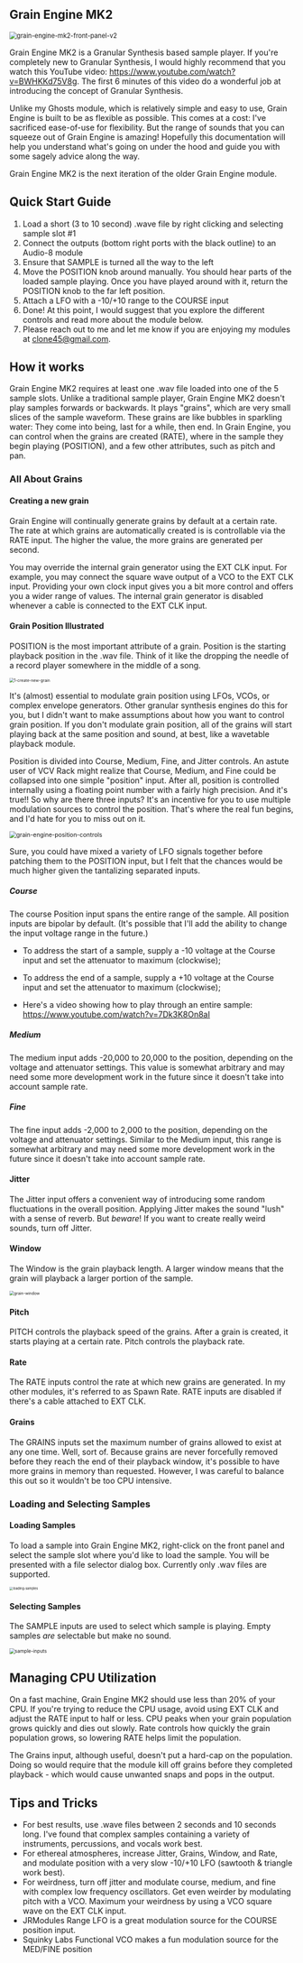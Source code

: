 ## Grain Engine MK2

<img src="C:\Code\voxglitch\docs\images\grain-engine-mk2\grain-engine-mk2-front-panel-v2.png" alt="grain-engine-mk2-front-panel-v2" style="zoom:80%;" />

Grain Engine MK2 is a Granular Synthesis based sample player.  If you're completely new to Granular Synthesis, I would highly recommend that you watch this YouTube video: https://www.youtube.com/watch?v=BWHKKd75V8g.  The first 6 minutes of this video do a wonderful job at introducing the concept of Granular Synthesis.

Unlike my Ghosts module, which is relatively simple and easy to use, Grain Engine is built to be as flexible as possible.  This comes at a cost:  I've sacrificed ease-of-use for flexibility.  But the range of sounds that you can squeeze out of Grain Engine is amazing!  Hopefully this documentation will help you understand what's going on under the hood and guide you with some sagely advice along the way.

Grain Engine MK2 is the next iteration of the older Grain Engine module.

## Quick Start Guide

1. Load a short (3 to 10 second) .wave file by right clicking and selecting sample slot #1
2. Connect the outputs (bottom right ports with the black outline) to an Audio-8 module
3. Ensure that SAMPLE is turned all the way to the left
4. Move the POSITION knob around manually.  You should hear parts of the loaded sample playing.  Once you have played around with it, return the POSITION knob to the far left position.
5. Attach a LFO with a -10/+10 range to the COURSE input
6. Done!  At this point, I would suggest that you explore the different controls and read more about the module below.
7. Please reach out to me and let me know if you are enjoying my modules at clone45@gmail.com. 



## How it works

Grain Engine MK2 requires at least one .wav file loaded into one of the 5 sample slots.  Unlike a traditional sample player, Grain Engine MK2 doesn't play samples forwards or backwards.  It plays "grains", which are very small slices of the sample waveform.  These grains are like bubbles in sparkling water:  They come into being, last for a while, then end.  In Grain Engine, you can control when the grains are created (RATE), where in the sample they begin playing (POSITION), and a few other attributes, such as pitch and pan. 

### All About Grains

#### Creating a new grain

Grain Engine will continually generate grains by default at a certain rate.  The rate at which grains are automatically created is is controllable via the RATE input.  The higher the value, the more grains are generated per second.

You may override the internal grain generator using the EXT CLK input.  For example, you may connect the square wave output of a VCO to the EXT CLK input.  Providing your own clock input gives you a bit more control and offers you a wider range of values.  The internal grain generator is disabled whenever a cable is connected to the EXT CLK input.

#### Grain Position Illustrated

POSITION is the most important attribute of a grain.  Position is the starting playback position in the .wav file.  Think of it like the dropping the needle of a record player somewhere in the middle of a song.

<img src="C:\Code\voxglitch\docs\images\grain-engine-mk2\1-create-new-grain.png" alt="1-create-new-grain" style="zoom:50%;" />

It's (almost) essential to modulate grain position using LFOs, VCOs, or complex envelope generators.  Other granular synthesis engines do this for you, but I didn't want to make assumptions about how you want to control grain position.  If you don't modulate grain position, all of the grains will start playing back at the same position and sound, at best, like a wavetable playback module.

Position is divided into Course, Medium, Fine, and Jitter controls.  An astute user of VCV Rack might realize that Course, Medium, and Fine could be collapsed into one simple "position" input.  After all, position is controlled internally using a floating point number with a fairly high precision.  And it's true!!  So why are there three inputs?  It's an incentive for you to use multiple modulation sources to control the position.  That's where the real fun begins, and I'd hate for you to miss out on it.

<img src="C:\Code\voxglitch\docs\images\grain-engine-mk2\grain-engine-position-controls.png" alt="grain-engine-position-controls" style="zoom:75%;" />

Sure, you could have mixed a variety of LFO signals together before patching them to the POSITION input, but I felt that the chances would be much higher given the tantalizing separated inputs.  

##### Course

The course Position input spans the entire range of the sample.   All position inputs are bipolar by default.  (It's possible that I'll add the ability to change the input voltage range in the future.)

* To address the start of a sample, supply a -10 voltage at the Course input and set the attenuator to maximum (clockwise);

* To address the end of a sample,  supply a +10 voltage at the Course input and set the attenuator to maximum (clockwise);
* Here's a video showing how to play through an entire sample: https://www.youtube.com/watch?v=7Dk3K8On8aI

##### Medium

The medium input adds -20,000 to 20,000 to the position, depending on the voltage and attenuator settings.  This value is somewhat arbitrary and may need some more development work in the future since it doesn't take into account sample rate.

##### Fine

The fine input adds -2,000 to 2,000 to the position, depending on the voltage and attenuator settings.  Similar to the Medium input, this range is somewhat arbitrary and may need some more development work in the future since it doesn't take into account sample rate.



#### Jitter

The Jitter input offers a convenient way of introducing some random fluctuations in the overall position.  Applying Jitter makes the sound "lush" with a sense of reverb.  But *beware*!  If you want to create really weird sounds,  turn off Jitter.

#### Window

The Window is the grain playback length.  A larger window means that the grain will playback a larger portion of the sample.

<img src="C:\Code\voxglitch\docs\images\grain-engine-mk2\grain-window.png" alt="grain-window" style="zoom:50%;" />

#### Pitch

PITCH controls the playback speed of the grains.  After a grain is created, it starts playing at a certain rate.  Pitch controls the playback rate.

#### Rate

The RATE inputs control the rate at which new grains are generated.  In my other modules, it's referred to as Spawn Rate.  RATE inputs are disabled if there's a cable attached to EXT CLK.

#### Grains

The GRAINS inputs set the maximum number of grains allowed to exist at any one time.  Well, sort of.  Because grains are never forcefully removed before they reach the end of their playback window, it's possible to have more grains in memory than requested.   However, I was careful to balance this out so it wouldn't be too CPU intensive.

### Loading and Selecting Samples

#### Loading Samples

To load a sample into Grain Engine MK2, right-click on the front panel and select the sample slot where you'd like to load the sample.  You will be presented with a file selector dialog box.  Currently only .wav files are supported.

<img src="C:\Code\voxglitch\docs\images\grain-engine-mk2\loading-samples.png" alt="loading-samples" style="zoom:40%;" />

#### Selecting Samples

The SAMPLE inputs are used to select which sample is playing.  Empty samples *are* selectable but make no sound.

<img src="C:\Code\voxglitch\docs\images\grain-engine-mk2\sample-inputs.png" alt="sample-inputs" style="zoom:60%;" />



## Managing CPU Utilization

On a fast machine, Grain Engine MK2 should use less than 20% of your CPU.  If you're trying to reduce the CPU usage, avoid using EXT CLK and adjust the RATE input to half or less.  CPU peaks when your grain population grows quickly and dies out slowly.  Rate controls how quickly the grain population grows, so lowering RATE helps limit the population.  

The Grains input, although useful, doesn't put a hard-cap on the population.  Doing so would require that the module kill off grains before they completed playback - which would cause unwanted snaps and pops in the output.



## Tips and Tricks

* For best results, use .wave files between 2 seconds and 10 seconds long.  I've found that complex samples containing a variety of instruments, percussions, and vocals work best.
* For ethereal atmospheres, increase Jitter, Grains, Window, and Rate, and modulate position with a very slow -10/+10 LFO (sawtooth & triangle work best).
* For weirdness, turn off jitter and modulate course, medium, and fine with complex low frequency oscillators.  Get even weirder by modulating pitch with a VCO.  Maximum your weirdness by using a VCO square wave on the EXT CLK input.
* JRModules Range LFO is a great modulation source for the COURSE position input.
* Squinky Labs Functional VCO makes a fun modulation source for the MED/FINE position
